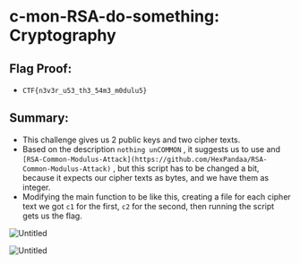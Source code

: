 # c-mon-RSA-do-something: Cryptography

## Flag Proof:

- `CTF{n3v3r_u53_th3_54m3_m0dulu5}`

## Summary:

- This challenge gives us 2 public keys and two cipher texts.
- Based on the description `nothing unCOMMON` , it suggests us to use and `[RSA-Common-Modulus-Attack](https://github.com/HexPandaa/RSA-Common-Modulus-Attack)` , but this script has to be changed a bit, because it expects our cipher texts as bytes, and we have them as integer.
- Modifying the main function to be like this, creating a file for each cipher text we got `c1` for the first, `c2` for the second, then running the script gets us the flag.

![Untitled](c-mon-RSA-do-something%20Cryptography%200a23bdc6f66f4ccfb7a96c13676fff5e/Untitled.png)

![Untitled](c-mon-RSA-do-something%20Cryptography%200a23bdc6f66f4ccfb7a96c13676fff5e/Untitled%201.png)